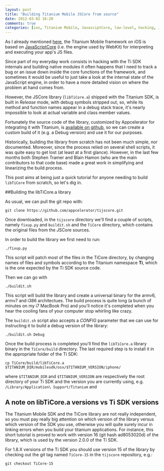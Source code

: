 ```yaml
---
layout: post
title: "Building Titanium Mobile JSCore from source"
date: 2012-03-02 16:20
comments: true
categories: [ios, Titanium Mobile, JavasciptCore, low-level, hacking, JSCore]
---
```


As I already mentioned [here](http://titaniumninja.com/post/10559549700/fastdev-for-ios-how-it-works/), the Titanium Mobile framework on iOS is based on [JavaScriptCore](http://trac.webkit.org/wiki/JavaScriptCore) (i.e. the engine used by WebKit) for interpreting and executing your app's JS files.

Since part of my everyday work consists in hacking with the Ti SDK internals and building native modules it often happens that I need to track a bug or an issue down inside the core functions of the framework, and sometimes it would be useful to just take a look at the internal state of the JavaScript engine, in order to have a more detailed vision on where the problem at hand comes from.

However, the JSCore library (`libTiCore.a`) shipped with the Titanium SDK, is built in *Release* mode, with debug symbols stripped out, so, while its method and function names appear in a debug stack trace, it's nearly impossible to look at actual variable and class member values.

Fortunately the source code of the library, customized by Appcelerator for integrating it with Titanium, is [available on github](https://github.com/appcelerator/tijscore), so we can create a custom build of it (e.g. a Debug version) and use it for our purposes.

Historically, building the library from scratch has not been much simple, nor documented. Moreover, since the process relied on several shell scripts, it was quite easy to get lost (at least at a first glance). However, in the last few months both Stephen Tramer and Blain Hamon (who are the main contributors to that code base) made a great work in simplifying and linearizing the build process. 

This post aims at being just a quick tutorial for anyone needing to build `libTiCore` from scratch, so let's dig in.

##Building the libTiCore.a library

As usual, we can pull the git repo with:

	git clone https://github.com/appcelerator/tijscore.git

Once downloaded, in the `tijscore` directory we'll find a couple of scripts, namely `fixup.py` and `buildit.sh` and the `TiCore` directory, which contains the original files from the JSCore sources.

In order to build the library we first need to run:

	./fixup.py
	
This script will patch most of the files in the TiCore directory, by changing names of files and symbols according to the Titanium namespace **Ti**, which is the one expected by the Ti SDK source code.

Then we can go with 

	./buildit.sh
	
This script will build the library and create a universal binary for the armv6, armv7 and i386 architectues. The build process is quite long (a bunch of minutes on my i7 MacBook Pro) and you'll notice it's completed when you hear the cooling fans of your computer stop whirling like crazy.

The `buildit.sh` script also accepts a *CONFIG* parameter that we can use for instructing it to build a debug version of the library:

	./buildit.sh Debug
	
Once the build process is completed you'll find the `libTiCore.a` library binary in the `TiCore/build` directory. The last required step is to install it in the appropriate folder of the Ti SDK:

	cp TiCore/build/libTiCore.a $TITANIUM_DIR/mobilesdk/osx/$TITANIUM_VERSION/iphone/
	
where `$TITANIUM_DIR` and `$TITANIUM_VERSION` are respectively the root directory of your Ti SDK and the version you are currently using, e.g. `/Library/Application\ Support/Titanium` and 

## A note on libTiCore.a versions vs Ti SDK versions
The Titanium Mobile SDK and the TiCore library are not really independent, so you must pay really big attention on which version of the library versus which version of the SDK you use, otherwise you will quite surely incur in linking errors when you build your titanium applications. For instance, this short tutorial is proved to work with version 16 (git hash ad8053020d) of the library,  which is used by the version 2.0.0 of the Ti SDK.

For 1.8.X versions of the Ti SDK you should use version 15 of the library by checking out the git tag named `TiCore-15` in the `tijscore` repository, e.g.:

	git checkout TiCore-15

	